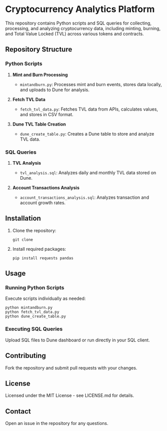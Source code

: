 # Cryptocurrency Analytics Platform

This repository contains Python scripts and SQL queries for collecting, processing, and analyzing cryptocurrency data, including minting, burning, and Total Value Locked (TVL) across various tokens and contracts.

## Repository Structure

### Python Scripts

1. **Mint and Burn Processing**
   - `mintandburn.py`: Processes mint and burn events, stores data locally, and uploads to Dune for analysis.

2. **Fetch TVL Data**
   - `fetch_tvl_data.py`: Fetches TVL data from APIs, calculates values, and stores in CSV format.

3. **Dune TVL Table Creation**
   - `dune_create_table.py`: Creates a Dune table to store and analyze TVL data.

### SQL Queries

1. **TVL Analysis**
   - `tvl_analysis.sql`: Analyzes daily and monthly TVL data stored on Dune.

2. **Account Transactions Analysis**
   - `account_transactions_analysis.sql`: Analyzes transaction and account growth rates.

## Installation

1. Clone the repository:
   ```
   git clone 
   ```

2. Install required packages:
   ```
   pip install requests pandas
   ```

## Usage

### Running Python Scripts

Execute scripts individually as needed:
```
python mintandburn.py
python fetch_tvl_data.py
python dune_create_table.py
```

### Executing SQL Queries

Upload SQL files to Dune dashboard or run directly in your SQL client.

## Contributing

Fork the repository and submit pull requests with your changes.

## License

Licensed under the MIT License - see LICENSE.md for details.

## Contact

Open an issue in the repository for any questions.
```

